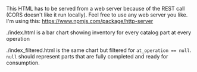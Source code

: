 This HTML has to be served from a web server because of the REST call (CORS doesn't like it run locally).  Feel free to use any web server you like.  I'm using this: https://www.npmjs.com/package/http-server

./index.html is a bar chart showing inventory for every catalog part at every operation

./index_filtered.html is the same chart but filtered for `at_operation == null`. `null` should represent parts that are fully completed and ready for consumption.
